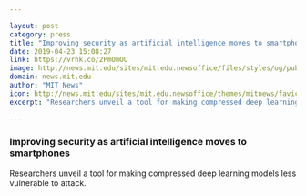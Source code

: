 ```yaml
---

layout: post
category: press
title: "Improving security as artificial intelligence moves to smartphones"
date: 2019-04-23 15:08:27
link: https://vrhk.co/2PmOmOU
image: http://news.mit.edu/sites/mit.edu.newsoffice/files/styles/og/public/images/2019/defensive-quantization-00.png
domain: news.mit.edu
author: "MIT News"
icon: http://news.mit.edu/sites/mit.edu.newsoffice/themes/mitnews/favicon.ico
excerpt: "Researchers unveil a tool for making compressed deep learning models less vulnerable to attack."

---
```


### Improving security as artificial intelligence moves to smartphones

Researchers unveil a tool for making compressed deep learning models less vulnerable to attack.
